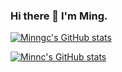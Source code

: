 ### Hi there 👋 I'm Ming.

[![Minngc's GitHub stats](https://github-readme-stats.vercel.app/api?username=Minngc)](https://github.com/anuraghazra/github-readme-stats)

[![Minnc's GitHub stats](https://github-readme-stats.vercel.app/api?username=Minngc)](https://github.com/anuraghazra/github-readme-stats)
<!--
**Minngc/Minngc** is a ✨ _special_ ✨ repository because its `README.md` (this file) appears on your GitHub profile.

Here are some ideas to get you started:

- 🔭 I’m currently working on ...
- 🌱 I’m currently learning ...
- 👯 I’m looking to collaborate on ...
- 🤔 I’m looking for help with ...
- 💬 Ask me about ...
- 📫 How to reach me: ...
- 😄 Pronouns: ...
- ⚡ Fun fact: ...
-->
